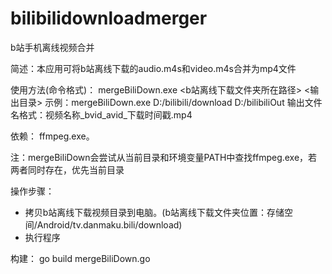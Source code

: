 # bilibilidownloadmerger
b站手机离线视频合并


简述：本应用可将b站离线下载的audio.m4s和video.m4s合并为mp4文件


使用方法(命令格式)：
mergeBiliDown.exe <b站离线下载文件夹所在路径> <输出目录>
示例：mergeBiliDown.exe D:/bilibili/download D:/bilibiliOut
输出文件名格式：视频名称_bvid_avid_下载时间戳.mp4

依赖：
ffmpeg.exe。


注：mergeBiliDown会尝试从当前目录和环境变量PATH中查找ffmpeg.exe，若两者同时存在，优先当前目录


操作步骤：
- 拷贝b站离线下载视频目录到电脑。(b站离线下载文件夹位置：存储空间/Android/tv.danmaku.bili/download)
- 执行程序


构建：
go build mergeBiliDown.go
